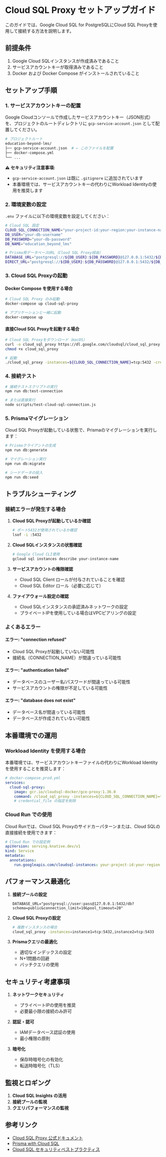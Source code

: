# Cloud SQL Proxy セットアップガイド

このガイドでは、Google Cloud SQL for PostgreSQLにCloud SQL Proxyを使用して接続する方法を説明します。

## 前提条件

1. Google Cloud SQLインスタンスが作成済みであること
2. サービスアカウントキーが取得済みであること
3. Docker および Docker Compose がインストールされていること

## セットアップ手順

### 1. サービスアカウントキーの配置

Google Cloudコンソールで作成したサービスアカウントキー（JSON形式）を、プロジェクトのルートディレクトリに `gcp-service-account.json` として配置してください。

```bash
# プロジェクトルート
education-beyond-lms/
├── gcp-service-account.json  # ← このファイルを配置
├── docker-compose.yml
└── ...
```

**⚠️ セキュリティ注意事項:**
- `gcp-service-account.json` は既に `.gitignore` に追加されています
- 本番環境では、サービスアカウントキーの代わりにWorkload Identityの使用を推奨します

### 2. 環境変数の設定

`.env` ファイルに以下の環境変数を設定してください：

```bash
# Cloud SQL 設定
CLOUD_SQL_CONNECTION_NAME="your-project-id:your-region:your-instance-name"
DB_USER="your-db-username"
DB_PASSWORD="your-db-password"
DB_NAME="education_beyond_lms"

# Prisma用データベースURL（Cloud SQL Proxy経由）
DATABASE_URL="postgresql://${DB_USER}:${DB_PASSWORD}@127.0.0.1:5432/${DB_NAME}?schema=public&connection_limit=5"
DIRECT_URL="postgresql://${DB_USER}:${DB_PASSWORD}@127.0.0.1:5432/${DB_NAME}?schema=public"
```

### 3. Cloud SQL Proxyの起動

#### Docker Compose を使用する場合

```bash
# Cloud SQL Proxy のみ起動
docker-compose up cloud-sql-proxy

# アプリケーションと一緒に起動
docker-compose up
```

#### 直接Cloud SQL Proxyを起動する場合

```bash
# Cloud SQL Proxyをダウンロード（macOS）
curl -o cloud_sql_proxy https://dl.google.com/cloudsql/cloud_sql_proxy.darwin.amd64
chmod +x cloud_sql_proxy

# 起動
./cloud_sql_proxy -instances=${CLOUD_SQL_CONNECTION_NAME}=tcp:5432 -credential_file=./gcp-service-account.json
```

### 4. 接続テスト

```bash
# 接続テストスクリプトの実行
npm run db:test-connection

# または直接実行
node scripts/test-cloud-sql-connection.js
```

### 5. Prismaマイグレーション

Cloud SQL Proxyが起動している状態で、Prismaのマイグレーションを実行します：

```bash
# Prismaクライアントの生成
npm run db:generate

# マイグレーション実行
npm run db:migrate

# シードデータの投入
npm run db:seed
```

## トラブルシューティング

### 接続エラーが発生する場合

1. **Cloud SQL Proxyが起動しているか確認**
   ```bash
   # ポート5432が使用されているか確認
   lsof -i :5432
   ```

2. **Cloud SQLインスタンスの状態確認**
   ```bash
   # Google Cloud CLI使用
   gcloud sql instances describe your-instance-name
   ```

3. **サービスアカウントの権限確認**
   - Cloud SQL Client ロールが付与されていることを確認
   - Cloud SQL Editor ロール（必要に応じて）

4. **ファイアウォール設定の確認**
   - Cloud SQLインスタンスの承認済みネットワークの設定
   - プライベートIPを使用している場合はVPCピアリングの設定

### よくあるエラー

#### エラー: "connection refused"
- Cloud SQL Proxyが起動していない可能性
- 接続名（CONNECTION_NAME）が間違っている可能性

#### エラー: "authentication failed"
- データベースのユーザー名/パスワードが間違っている可能性
- サービスアカウントの権限が不足している可能性

#### エラー: "database does not exist"
- データベース名が間違っている可能性
- データベースが作成されていない可能性

## 本番環境での運用

### Workload Identity を使用する場合

本番環境では、サービスアカウントキーファイルの代わりにWorkload Identityを使用することを推奨します：

```yaml
# docker-compose.prod.yml
services:
  cloud-sql-proxy:
    image: gcr.io/cloudsql-docker/gce-proxy:1.36.0
    command: /cloud_sql_proxy -instances=${CLOUD_SQL_CONNECTION_NAME}=tcp:0.0.0.0:5432
    # credential_file の指定を削除
```

### Cloud Run での使用

Cloud Runでは、Cloud SQL Proxyのサイドカーパターンまたは、Cloud SQLの直接接続を使用できます：

```yaml
# Cloud Run での設定例
apiVersion: serving.knative.dev/v1
kind: Service
metadata:
  annotations:
    run.googleapis.com/cloudsql-instances: your-project-id:your-region:your-instance-name
```

## パフォーマンス最適化

1. **接続プールの設定**
   ```
   DATABASE_URL="postgresql://user:pass@127.0.0.1:5432/db?schema=public&connection_limit=10&pool_timeout=20"
   ```

2. **Cloud SQL Proxyの設定**
   ```bash
   # 複数インスタンスの場合
   cloud_sql_proxy -instances=instance1=tcp:5432,instance2=tcp:5433
   ```

3. **Prismaクエリの最適化**
   - 適切なインデックスの設定
   - N+1問題の回避
   - バッチクエリの使用

## セキュリティ考慮事項

1. **ネットワークセキュリティ**
   - プライベートIPの使用を推奨
   - 必要最小限の接続のみ許可

2. **認証・認可**
   - IAMデータベース認証の使用
   - 最小権限の原則

3. **暗号化**
   - 保存時暗号化の有効化
   - 転送時暗号化（TLS）

## 監視とロギング

1. **Cloud SQL Insights の活用**
2. **接続プールの監視**
3. **クエリパフォーマンスの監視**

## 参考リンク

- [Cloud SQL Proxy 公式ドキュメント](https://cloud.google.com/sql/docs/postgres/sql-proxy)
- [Prisma with Cloud SQL](https://www.prisma.io/docs/guides/deployment/deploying-to-google-cloud-run)
- [Cloud SQL セキュリティベストプラクティス](https://cloud.google.com/sql/docs/postgres/security)